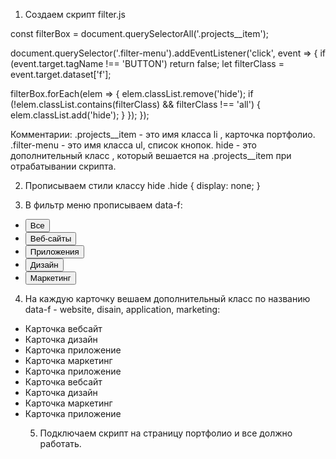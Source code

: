 1) Создаем скрипт filter.js


const filterBox = document.querySelectorAll('.projects__item');

document.querySelector('.filter-menu').addEventListener('click', event => {
  if (event.target.tagName !== 'BUTTON') return false;
  let filterClass = event.target.dataset['f'];

  filterBox.forEach(elem => {
    elem.classList.remove('hide');
    if (!elem.classList.contains(filterClass) && filterClass !== 'all') {
      elem.classList.add('hide');
    }
  });
});

Комментарии:
.projects__item - это имя класса li , карточка портфолио.
.filter-menu - это имя класса ul, список  кнопок.
 hide - это дополнительный класс , который вешается на .projects__item при отрабатывании скрипта.

2) Прописываем стили классу hide
.hide {
  display: none;
}


3) В фильтр меню прописываем data-f:

<ul class="filter-menu">
            <li class="filter-menu__item">
              <button data-f="all" class="filter-menu__btn" type="button">Все</button>
            </li>
            <li class="filter-menu__item">
              <button data-f="website" class="filter-menu__btn" type="button">Веб-сайты</button>
            </li>
            <li class="filter-menu__item">
              <button data-f="application" class="filter-menu__btn" type="button">
                Приложения
              </button>
            </li>
            <li class="filter-menu__item">
              <button data-f="disain" class="filter-menu__btn" type="button">Дизайн</button>
            </li>
            <li class="filter-menu__item">
              <button data-f="marketing" class="filter-menu__btn" type="button">Маркетинг</button>
            </li>
          </ul>


4) На каждую карточку вешаем дополнительный класс по названию data-f - website, disain, application, marketing:

 <ul class="projects">
            <li class="projects__item website">
             Карточка вебсайт
            </li>
            <li class="projects__item disain">
             Карточка дизайн
            </li>
            <li class="projects__item application">
              Карточка приложение
            </li>
            <li class="projects__item marketing">
              Карточка маркетинг
            </li>
            <li class="projects__item application">
              Карточка приложение
            </li>
            <li class="projects__item website">
             Карточка вебсайт
            </li>
            <li class="projects__item disain">
             Карточка дизайн
            </li>
            <li class="projects__item marketing">
              Карточка маркетинг
            </li>
            <li class="projects__item application">
              Карточка приложение
            </li>

5) Подключаем скрипт на страницу портфолио и все должно работать.

<script src="./js/filter.js"></script>


           
